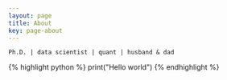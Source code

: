 ```yaml
---
layout: page
title: About
key: page-about
---
```


    Ph.D. | data scientist | quant | husband & dad

{% highlight python %}
print("Hello world")
{% endhighlight %}
